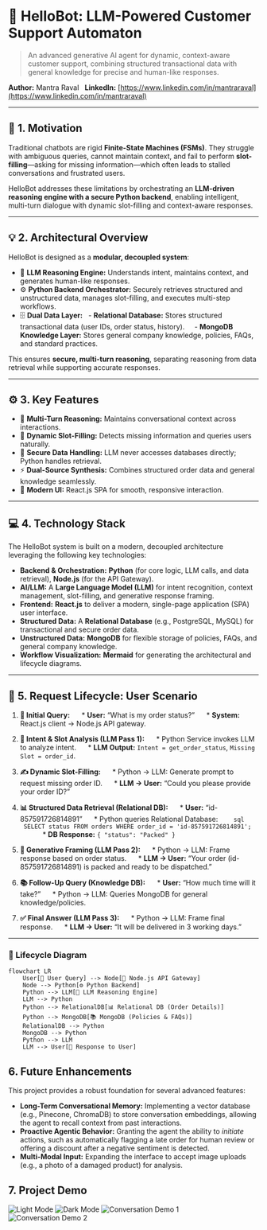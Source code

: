 # 🧠 HelloBot: LLM-Powered Customer Support Automaton
> An advanced generative AI agent for dynamic, context-aware customer support, combining structured transactional data with general knowledge for precise and human-like responses.

**Author:** Mantra Raval  
**LinkedIn:** [https://www.linkedin.com/in/mantraraval](https://www.linkedin.com/in/mantraraval)

---

## 🚩 1. Motivation
Traditional chatbots are rigid **Finite-State Machines (FSMs)**. They struggle with ambiguous queries, cannot maintain context, and fail to perform **slot-filling**—asking for missing information—which often leads to stalled conversations and frustrated users.

HelloBot addresses these limitations by orchestrating an **LLM-driven reasoning engine with a secure Python backend**, enabling intelligent, multi-turn dialogue with dynamic slot-filling and context-aware responses.

---

## 💡 2. Architectural Overview
HelloBot is designed as a **modular, decoupled system**:

* 🤖 **LLM Reasoning Engine:** Understands intent, maintains context, and generates human-like responses.
* ⚙️ **Python Backend Orchestrator:** Securely retrieves structured and unstructured data, manages slot-filling, and executes multi-step workflows.
* 🗄️ **Dual Data Layer:**
  - **Relational Database:** Stores structured transactional data (user IDs, order status, history).  
  - **MongoDB Knowledge Layer:** Stores general company knowledge, policies, FAQs, and standard practices.

This ensures **secure, multi-turn reasoning**, separating reasoning from data retrieval while supporting accurate responses.

---

## ⚙️ 3. Key Features
* 🧠 **Multi-Turn Reasoning:** Maintains conversational context across interactions.  
* 🎯 **Dynamic Slot-Filling:** Detects missing information and queries users naturally.  
* 🔐 **Secure Data Handling:** LLM never accesses databases directly; Python handles retrieval.  
* ⚡ **Dual-Source Synthesis:** Combines structured order data and general knowledge seamlessly.  
* 🎨 **Modern UI:** React.js SPA for smooth, responsive interaction.  

---

## 💻 4. Technology Stack
The HelloBot system is built on a modern, decoupled architecture leveraging the following key technologies:

* **Backend & Orchestration:** **Python** (for core logic, LLM calls, and data retrieval), **Node.js** (for the API Gateway).
* **AI/LLM:** A **Large Language Model (LLM)** for intent recognition, context management, slot-filling, and generative response framing.
* **Frontend:** **React.js** to deliver a modern, single-page application (SPA) user interface.
* **Structured Data:** A **Relational Database** (e.g., PostgreSQL, MySQL) for transactional and secure order data.
* **Unstructured Data:** **MongoDB** for flexible storage of policies, FAQs, and general company knowledge.
* **Workflow Visualization:** **Mermaid** for generating the architectural and lifecycle diagrams.

---

## 🔄 5. Request Lifecycle: User Scenario
1. **💬 Initial Query:**  
   * **User:** “What is my order status?”  
   * **System:** React.js client → Node.js API gateway.  

2. **🧩 Intent & Slot Analysis (LLM Pass 1):**  
   * Python Service invokes LLM to analyze intent.  
   * **LLM Output:** `Intent = get_order_status`, `Missing Slot = order_id`.  

3. **✍️ Dynamic Slot-Filling:**  
   * Python → LLM: Generate prompt to request missing order ID.  
   * **LLM → User:** “Could you please provide your order ID?”  

4. **📊 Structured Data Retrieval (Relational DB):**  
   * **User:** “id-857591726814891”  
   * Python queries Relational Database:  
     ```sql
     SELECT status FROM orders WHERE order_id = 'id-857591726814891';
     ```  
   * **DB Response:** `{ "status": "Packed" }`  

5. **📝 Generative Framing (LLM Pass 2):**  
   * Python → LLM: Frame response based on order status.  
   * **LLM → User:** “Your order (id-857591726814891) is packed and ready to be dispatched.”  

6. **📚 Follow-Up Query (Knowledge DB):**  
   * **User:** “How much time will it take?”  
   * Python → LLM: Queries MongoDB for general knowledge/policies.  

7. **✅ Final Answer (LLM Pass 3):**  
   * Python → LLM: Frame final response.  
   * **LLM → User:** “It will be delivered in 3 working days.”  

---

### 🔄 Lifecycle Diagram

```mermaid
flowchart LR
    User[💬 User Query] --> Node[📡 Node.js API Gateway]
    Node --> Python[⚙️ Python Backend]
    Python --> LLM[🤖 LLM Reasoning Engine]
    LLM --> Python
    Python --> RelationalDB[📊 Relational DB (Order Details)]
    Python --> MongoDB[📚 MongoDB (Policies & FAQs)]
    RelationalDB --> Python
    MongoDB --> Python
    Python --> LLM
    LLM --> User[💬 Response to User]
```

## 6. Future Enhancements
This project provides a robust foundation for several advanced features:
* **Long-Term Conversational Memory:** Implementing a vector database (e.g., Pinecone, ChromaDB) to store conversation embeddings, allowing the agent to recall context from past interactions.
* **Proactive Agentic Behavior:** Granting the agent the ability to *initiate* actions, such as automatically flagging a late order for human review or offering a discount after a negative sentiment is detected.
* **Multi-Modal Input:** Expanding the interface to accept image uploads (e.g., a photo of a damaged product) for analysis.

## 7. Project Demo
![Light Mode](./LightMode.png)
![Dark Mode](./DarkMode.png)
![Conversation Demo 1](./Conversation1.png)
![Conversation Demo 2](./Conversation2.png)




